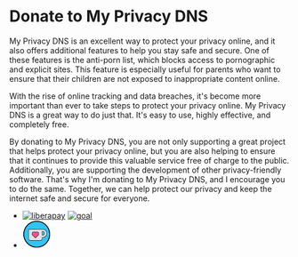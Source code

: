 # Donate to My Privacy DNS

My Privacy DNS is an excellent way to protect your privacy online, and it also
offers additional features to help you stay safe and secure. One of these
features is the anti-porn list, which blocks access to pornographic and
explicit sites.
This feature is especially useful for parents who want to ensure that their
children are not exposed to inappropriate content online.

With the rise of online tracking and data breaches, it's become more important
than ever to take steps to protect your privacy online.
My Privacy DNS is a great way to do just that. It's easy to use, highly
effective, and completely free.

By donating to My Privacy DNS, you are not only supporting a great project
that helps protect your privacy online, but you are also helping to ensure
that it continues to provide this valuable service free of charge to the public.
Additionally, you are supporting the development of other privacy-friendly
software.
That's why I'm donating to My Privacy DNS, and I encourage you to do the same.
Together, we can help protect our privacy and keep the internet safe and secure
for everyone.

- [![liberapay](https://www.mypdns.org/fileproxy/?name=sp_receives_mypdns)](https://liberapay.com/MyPDNS/donate) [![goal](https://www.mypdns.org/fileproxy/?name=sp_goal_mypdns)](https://liberapay.com/MyPDNS/donate)
- [![ko-fi](.assets/icons/ko-fi.png)](https://ko-fi.com/X8X37FUGU)
